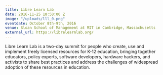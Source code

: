 ```yaml
---
title: Libre Learn Lab
date: 2016-11-25 10:50:00 Z
image: "/uploads/lll_0.png"
eventdate: October 8th-9th, 2016
venue: Sloan School of Management at MIT in Cambridge, Massachusetts
external_url: https://librelearnlab.org/
---
```


Libre Learn Lab is a two-day summit for people who create, use and implement freely licensed resources for K-12 education, bringing together educators, policy experts, software developers, hardware hackers, and activists to share best practices and address the challenges of widespread adoption of these resources in education.